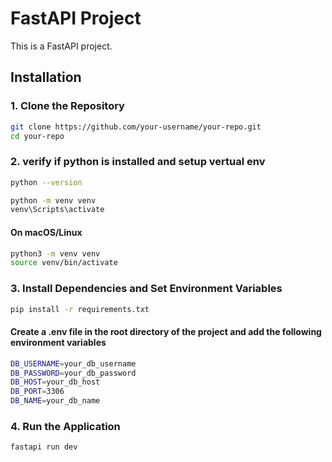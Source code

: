 # FastAPI Project

This is a FastAPI project.

## Installation
### 1. Clone the Repository

```bash
git clone https://github.com/your-username/your-repo.git
cd your-repo
```

### 2. verify if python is installed and setup vertual env

```bash
python --version

python -m venv venv
venv\Scripts\activate
```

#### On macOS/Linux

```bash
python3 -m venv venv
source venv/bin/activate
```
### 3. Install Dependencies and Set Environment Variables
```bash
pip install -r requirements.txt

```

#### Create a .env file in the root directory of the project and add the following environment variables

```bash
DB_USERNAME=your_db_username
DB_PASSWORD=your_db_password
DB_HOST=your_db_host
DB_PORT=3306
DB_NAME=your_db_name
```

### 4. Run the Application

```bash
fastapi run dev
```